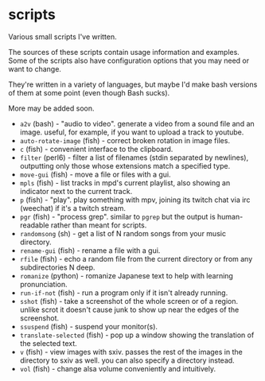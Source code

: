 # scripts
Various small scripts I've written.

The sources of these scripts contain usage information and examples. Some of the scripts also have configuration options that you may need or want to change.

They're written in a variety of languages, but maybe I'd make bash versions of them at some point (even though Bash sucks).

More may be added soon.

* `a2v` (bash) - "audio to video". generate a video from a sound file and an image. useful, for example, if you want to upload a track to youtube.
* `auto-rotate-image` (fish) - correct broken rotation in image files.
* `c` (fish) - convenient interface to the clipboard.
* `filter` (perl6) - filter a list of filenames (stdin separated by newlines), outputting only those whose extensions match a specified type.
* `move-gui` (fish) - move a file or files with a gui.
* `mpls` (fish) - list tracks in mpd's current playlist, also showing an indicator next to the current track.
* `p` (fish) - "play". play something with mpv, joining its twitch chat via irc (weechat) if it's a twitch stream.
* `pgr` (fish) - "process grep". similar to `pgrep` but the output is human-readable rather than meant for scripts.
* `randomsong` (sh) - get a list of N random songs from your music directory.
* `rename-gui` (fish) - rename a file with a gui.
* `rfile` (fish) - echo a random file from the current directory or from any subdirectories N deep.
* `romanize` (python) - romanize Japanese text to help with learning pronunciation.
* `run-if-not` (fish) - run a program only if it isn't already running.
* `sshot` (fish) - take a screenshot of the whole screen or of a region. unlike scrot it doesn't cause junk to show up near the edges of the screenshot.
* `ssuspend` (fish) - suspend your monitor(s).
* `translate-selected` (fish) - pop up a window showing the translation of the selected text.
* `v` (fish) - view images with sxiv. passes the rest of the images in the directory to sxiv as well. you can also specify a directory instead.
* `vol` (fish) - change alsa volume conveniently and intuitively.
